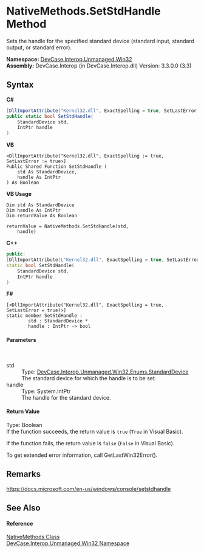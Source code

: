 # NativeMethods.SetStdHandle Method 
 

Sets the handle for the specified standard device (standard input, standard output, or standard error).

**Namespace:**&nbsp;<a href="N_DevCase_Interop_Unmanaged_Win32">DevCase.Interop.Unmanaged.Win32</a><br />**Assembly:**&nbsp;DevCase.Interop (in DevCase.Interop.dll) Version: 3.3.0.0 (3.3)

## Syntax

**C#**<br />
``` C#
[DllImportAttribute("Kernel32.dll", ExactSpelling = true, SetLastError = true)]
public static bool SetStdHandle(
	StandardDevice std,
	IntPtr handle
)
```

**VB**<br />
``` VB
<DllImportAttribute("Kernel32.dll", ExactSpelling := true, SetLastError := true>]
Public Shared Function SetStdHandle ( 
	std As StandardDevice,
	handle As IntPtr
) As Boolean
```

**VB Usage**<br />
``` VB Usage
Dim std As StandardDevice
Dim handle As IntPtr
Dim returnValue As Boolean

returnValue = NativeMethods.SetStdHandle(std, 
	handle)
```

**C++**<br />
``` C++
public:
[DllImportAttribute(L"Kernel32.dll", ExactSpelling = true, SetLastError = true)]
static bool SetStdHandle(
	StandardDevice std, 
	IntPtr handle
)
```

**F#**<br />
``` F#
[<DllImportAttribute("Kernel32.dll", ExactSpelling = true, SetLastError = true)>]
static member SetStdHandle : 
        std : StandardDevice * 
        handle : IntPtr -> bool 

```


#### Parameters
&nbsp;<dl><dt>std</dt><dd>Type: <a href="T_DevCase_Interop_Unmanaged_Win32_Enums_StandardDevice">DevCase.Interop.Unmanaged.Win32.Enums.StandardDevice</a><br />The standard device for which the handle is to be set.</dd><dt>handle</dt><dd>Type: System.IntPtr<br />The handle for the standard device.</dd></dl>

#### Return Value
Type: Boolean<br />If the function succeeds, the return value is `true` (`True` in Visual Basic). 

 If the function fails, the return value is `false` (`False` in Visual Basic). 

 To get extended error information, call GetLastWin32Error().

## Remarks
<a href="https://docs.microsoft.com/en-us/windows/console/setstdhandle" target="_blank">https://docs.microsoft.com/en-us/windows/console/setstdhandle</a>

## See Also


#### Reference
<a href="T_DevCase_Interop_Unmanaged_Win32_NativeMethods">NativeMethods Class</a><br /><a href="N_DevCase_Interop_Unmanaged_Win32">DevCase.Interop.Unmanaged.Win32 Namespace</a><br />